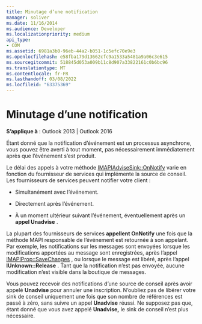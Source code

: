 ```yaml
---
title: Minutage d’une notification
manager: soliver
ms.date: 11/16/2014
ms.audience: Developer
ms.localizationpriority: medium
api_type:
- COM
ms.assetid: 6981a3b0-96eb-44a2-b051-1c5efc70e9e3
ms.openlocfilehash: e58fba179d13662cfc9a1533a5481a9a06c3e615
ms.sourcegitcommit: 518845d053a009b11c8d907a33822161c0b6bc96
ms.translationtype: MT
ms.contentlocale: fr-FR
ms.lasthandoff: 03/08/2022
ms.locfileid: "63375369"
---
```

# <a name="timing-a-notification"></a>Minutage d’une notification

  
  
**S’applique à** : Outlook 2013 | Outlook 2016 
  
Étant donné que la notification d’événement est un processus asynchrone, vous pouvez être averti à tout moment, pas nécessairement immédiatement après que l’événement s’est produit.
  
 Le délai des appels à votre méthode [IMAPIAdviseSink::OnNotify](imapiadvisesink-onnotify.md) varie en fonction du fournisseur de services qui implémente la source de conseil. Les fournisseurs de services peuvent notifier votre client : 
  
- Simultanément avec l’événement.
    
- Directement après l’événement.
    
- À un moment ultérieur suivant l’événement, éventuellement après un **appel Unadvise** . 
    
La plupart des fournisseurs de services **appellent OnNotify** une fois que la méthode MAPI responsable de l’événement est retournée à son appelant. Par exemple, les notifications sur les messages sont envoyées lorsque les modifications apportées au message sont enregistrées, après l’appel [IMAPIProp::SaveChanges](imapiprop-savechanges.md) , ou lorsque le message est libéré, après l’appel **IUnknown::Release** . Tant que la notification n’est pas envoyée, aucune modification n’est visible dans la boutique de messages. 
  
Vous pouvez recevoir des notifications d’une source de conseil après avoir appelé **Unadvise** pour annuler une inscription. N’oubliez pas de libérer votre sink de conseil uniquement une fois que son nombre de références est passé à zéro, sans suivre un appel **Unadvise** réussi. Ne supposez pas que, étant donné que vous avez appelé **Unadvise,** le sink de conseil n’est plus nécessaire. 
  

